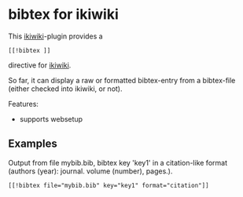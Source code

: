 # bibtex for ikiwiki #

This [ikiwiki]-plugin provides a 
  
    [[!bibtex ]]
	 
directive for [ikiwiki]. 

So far, it can display a raw or formatted bibtex-entry from a 
bibtex-file (either checked into ikiwiki, or not).

[ikiwiki]: http://ikiwiki.info/

Features:

* supports websetup

## Examples ##

Output from file mybib.bib, bibtex key 'key1' in a citation-like
format (authors (year): journal. volume (number), pages.).

    [[!bibtex file="mybib.bib" key="key1" format="citation"]]


